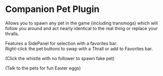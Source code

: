 # Companion Pet Plugin
Allows you to spawn any pet in the game (including transmogs) which will follow you around and act nearly identical to the real thing or replace your thralls. 

Features a SidePanel for selection with a favorites bar.  
Right-click the pet buttons to swap with a Thrall or add to Favorites bar. 

(Click the whistle with no follower to spawn fake pet)


(Talk to the pets for fun Easter eggs)
